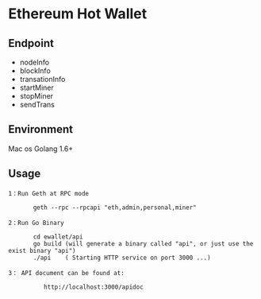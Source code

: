 # Ethereum Hot Wallet

## Endpoint
-  nodeInfo
-  blockInfo
-  transationInfo
-  startMiner
-  stopMiner
-  sendTrans

## Environment
   Mac os
   Golang 1.6+

## Usage

``` 
1：Run Geth at RPC mode 

	   geth --rpc --rpcapi "eth,admin,personal,miner"
  
2：Run Go Binary 

	   cd ewallet/api
	   go build (will generate a binary called "api", or just use the exist binary "api")
	   ./api    ( Starting HTTP service on port 3000 ...)

3： API document can be found at:

    	  http://localhost:3000/apidoc
	
```
